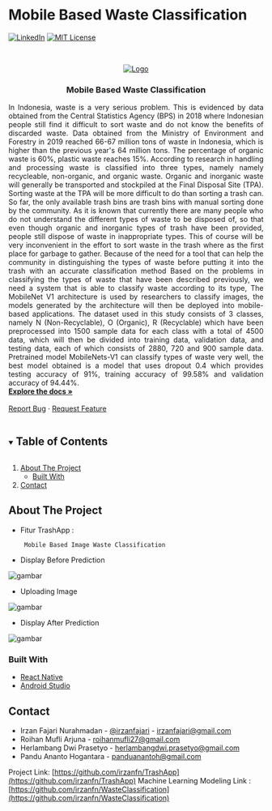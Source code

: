 # Mobile Based Waste Classification
[![LinkedIn][linkedin-shield]][linkedin-url]
[![MIT License][license-shield]][license-url]



<!-- PROJECT LOGO -->
<br />
<p align="center">
  <a href="https://github.com/irzanfn/TrashApp">
    <img src="https://2021.icimcis.org/wp-content/uploads/2021/04/Logo-Banner-2021-2-1.png" alt="Logo">
  </a>

  <h3 align="center">Mobile Based Waste Classification</h3>
  <p align="justify">
    In Indonesia, waste is a very serious problem. This is evidenced by data obtained from the Central Statistics Agency (BPS) in 2018 where Indonesian people still find it difficult to sort waste and do not know the benefits of discarded waste. Data obtained from the Ministry of Environment and Forestry in 2019 reached 66-67 million tons of waste in Indonesia, which is higher than the previous year's 64 million tons. The percentage of organic waste is 60%, plastic waste reaches 15%. According to research in handling and processing waste is classified into three types, namely namely recycleable, non-organic, and organic waste. Organic and inorganic waste will generally be transported and stockpiled at the Final Disposal Site (TPA). Sorting waste at the TPA will be more difficult to do than sorting a trash can. So far, the only available trash bins are trash bins with manual sorting done by the community. As it is known that currently there are many people who do not understand the different types of waste to be disposed of, so that even though organic and inorganic types of trash have been provided, people still dispose of waste in inappropriate types. This of course will be very inconvenient in the effort to sort waste in the trash where as the first place for garbage to gather. Because of the need for a tool that can help the community in distinguishing the types of waste before putting it into the trash with an accurate classification method Based on the problems in classifying the types of waste that have been described previously, we need a system that is able to classify waste according to its type, The MobileNet V1 architecture is used by researchers to classify images, the models generated by the architecture will then be deployed into mobile-based applications. The dataset used in this study consists of 3 classes, namely N (Non-Recyclable), O (Organic), R (Recyclable) which have been preprocessed into 1500 sample data for each class with a total of 4500 data, which will then be divided into training data, validation data, and testing data, each of which consists of 2880, 720 and 900 sample data. Pretrained model MobileNets-V1 can classify types of waste very well, the best model obtained is a model that uses dropout 0.4 which provides testing accuracy of 91%, training accuracy of 99.58% and validation accuracy of 94.44%.
    <br />
    <a href="https://github.com/irzanfn/TrashApp"><strong>Explore the docs »</strong></a>
    <br />
    <br />
    <a href="https://github.com/irzanfn/TrashApp/issues">Report Bug</a>
    ·
    <a href="https://github.com/irzanfn/TrashApp/issues">Request Feature</a>
  </p>
</p>



<!-- TABLE OF CONTENTS -->
<details open="open">
  <summary><h2 style="display: inline-block">Table of Contents</h2></summary>
  <ol>
    <li>
      <a href="#about-the-project">About The Project</a>
      <ul>
        <li><a href="#built-with">Built With</a></li>
      </ul>
    </li>
    <li><a href="#contact">Contact</a></li>
  </ol>
</details>



<!-- ABOUT THE PROJECT -->
## About The Project
* Fitur TrashApp :

       Mobile Based Image Waste Classification

* Display Before Prediction

![gambar](https://user-images.githubusercontent.com/67045123/132121249-6a72ba52-57c8-43d3-b00c-fedbc7749f89.png)

* Uploading Image

![gambar](https://user-images.githubusercontent.com/67045123/132121266-dab134c4-4d2e-4d50-a9c3-d50e40843ccb.png)

* Display After Prediction

![gambar](https://user-images.githubusercontent.com/67045123/132121272-80124e68-03db-45d6-83d0-99a8dc61736f.png)


### Built With

* [React Native](https://reactnative.dev/)
* [Android Studio](https://developer.android.com/)


## Contact

* Irzan Fajari Nurahmadan - [@irzanfajari](https://twitter.com/irzanfajari) - irzanfajari@gmail.com
* Roihan Mufli Arjuna - roihanmufli27@gmail.com
* Herlambang Dwi Prasetyo - herlambangdwi.prasetyo@gmail.com
* Pandu Ananto Hogantara - panduanantoh@gmail.com

Project Link: [https://github.com/irzanfn/TrashApp](https://github.com/irzanfn/TrashApp)
Machine Learning Modeling Link : [https://github.com/irzanfn/WasteClassification](https://github.com/irzanfn/WasteClassification)


<!-- MARKDOWN LINKS & IMAGES -->
[linkedin-shield]: https://img.shields.io/badge/-LinkedIn-black.svg?style=for-the-badge&logo=linkedin&colorB=555
[linkedin-url]: https://www.linkedin.com/in/irzan-fajari-nurahmadan-92124280/
[license-shield]: https://img.shields.io/github/license/othneildrew/Best-README-Template.svg?style=for-the-badge
[license-url]: https://github.com/othneildrew/Best-README-Template/blob/master/LICENSE.txt
